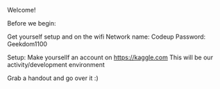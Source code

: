 Welcome!

Before we begin:

Get yourself setup and on the wifi
    Network name: Codeup
    Password: Geekdom1100

Setup:
    Make yoursellf an account on https://kaggle.com
    This will be our activity/development environment

Grab a handout and go over it :)